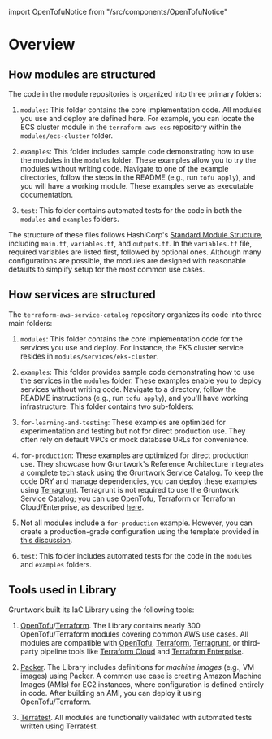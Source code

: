 import OpenTofuNotice from "/src/components/OpenTofuNotice"

# Overview

## How modules are structured

The code in the module repositories is organized into three primary folders:

1. `modules`: This folder contains the core implementation code. All modules you use and deploy are defined here. For example, you can locate the ECS cluster module in the `terraform-aws-ecs` repository within the `modules/ecs-cluster` folder.

1. `examples`: This folder includes sample code demonstrating how to use the modules in the `modules` folder. These examples allow you to try the modules without writing code. Navigate to one of the example directories, follow the steps in the README (e.g., run `tofu apply`), and you will have a working module. These examples serve as executable documentation.

1. `test`: This folder contains automated tests for the code in both the `modules` and `examples` folders.

The structure of these files follows HashiCorp's [Standard Module Structure](https://developer.hashicorp.com/terraform/language/modules/develop/structure), including `main.tf`, `variables.tf`, and `outputs.tf`. In the `variables.tf` file, required variables are listed first, followed by optional ones. Although many configurations are possible, the modules are designed with reasonable defaults to simplify setup for the most common use cases.

## How services are structured

The `terraform-aws-service-catalog` repository organizes its code into three main folders:

1. `modules`: This folder contains the core implementation code for the services you use and deploy. For instance, the EKS cluster service resides in `modules/services/eks-cluster`.

1. `examples`: This folder provides sample code demonstrating how to use the services in the `modules` folder. These examples enable you to deploy services without writing code. Navigate to a directory, follow the README instructions (e.g., run `tofu apply`), and you'll have working infrastructure. This folder contains two sub-folders:

1. `for-learning-and-testing`: These examples are optimized for experimentation and testing but not for direct production use. They often rely on default VPCs or mock database URLs for convenience.

1. `for-production`: These examples are optimized for direct production use. They showcase how Gruntwork's Reference Architecture integrates a complete tech stack using the Gruntwork Service Catalog. To keep the code DRY and manage dependencies, you can deploy these examples using [Terragrunt](https://terragrunt.gruntwork.io/). Terragrunt is not required to use the Gruntwork Service Catalog; you can use OpenTofu, Terraform or Terraform Cloud/Enterprise, as described [here](https://docs.gruntwork.io/reference/services/intro/deploy-new-infrastructure#how-to-deploy-terraform-code-from-the-service-catalog).

1. Not all modules include a `for-production` example. However, you can create a production-grade configuration using the template provided in [this discussion](https://github.com/gruntwork-io/knowledge-base/discussions/360#discussioncomment-25705480).

1. `test`: This folder includes automated tests for the code in the `modules` and `examples` folders.

## Tools used in Library

<OpenTofuNotice />

Gruntwork built its IaC Library using the following tools:

1. [OpenTofu](https://opentofu.org/)/[Terraform](https://www.terraform.io/). The Library contains nearly 300 OpenTofu/Terraform modules covering common AWS use cases. All modules are compatible with [OpenTofu](https://opentofu.org/), [Terraform](https://www.terraform.io/), [Terragrunt](https://terragrunt.gruntwork.io/), or third-party pipeline tools like [Terraform Cloud](https://www.hashicorp.com/blog/announcing-terraform-cloud/) and [Terraform Enterprise](https://www.terraform.io/docs/enterprise/index.html).

1. [Packer](https://www.packer.io/). The Library includes definitions for _machine images_ (e.g., VM images) using Packer. A common use case is creating Amazon Machine Images (AMIs) for EC2 instances, where configuration is defined entirely in code. After building an AMI, you can deploy it using OpenTofu/Terraform.

1. [Terratest](https://terratest.gruntwork.io/). All modules are functionally validated with automated tests written using Terratest.
